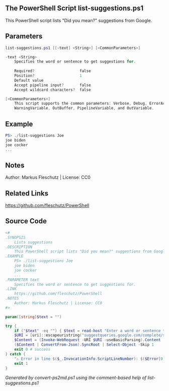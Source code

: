 ## The PowerShell Script **list-suggestions.ps1**

This PowerShell script lists "Did you mean?" suggestions from Google.

## Parameters
```powershell
list-suggestions.ps1 [[-text] <String>] [<CommonParameters>]

-text <String>
    Specifies the word or sentence to get suggestions for.
    
    Required?                    false
    Position?                    1
    Default value                
    Accept pipeline input?       false
    Accept wildcard characters?  false

[<CommonParameters>]
    This script supports the common parameters: Verbose, Debug, ErrorAction, ErrorVariable, WarningAction, 
    WarningVariable, OutBuffer, PipelineVariable, and OutVariable.
```

## Example
```powershell
PS> ./list-suggestions Joe
joe biden
joe cocker
...

```

## Notes
Author: Markus Fleschutz | License: CC0

## Related Links
https://github.com/fleschutz/PowerShell

## Source Code
```powershell
<#
.SYNOPSIS
	Lists suggestions
.DESCRIPTION
	This PowerShell script lists "Did you mean?" suggestions from Google.
.EXAMPLE
	PS> ./list-suggestions Joe
	joe biden
	joe cocker
	...
.PARAMETER text
	Specifies the word or sentence to get suggestions for.
.LINK
	https://github.com/fleschutz/PowerShell
.NOTES
	Author: Markus Fleschutz | License: CC0
#>

param([string]$text = "")

try {
	if ("$text" -eq "") { $text = read-host "Enter a word or sentence to get suggestions for" }
	$URI = [uri]::escapeuristring("suggestqueries.google.com/complete/search?client=firefox&q=$text")
	$Content = (Invoke-WebRequest -URI $URI -useBasicParsing).Content 
	($Content | ConvertFrom-Json).SyncRoot | Select-Object -Skip 1
	exit 0 # success
} catch {
	"⚠️ Error in line $($_.InvocationInfo.ScriptLineNumber): $($Error[0])"
	exit 1
}
```

*Generated by convert-ps2md.ps1 using the comment-based help of list-suggestions.ps1*

